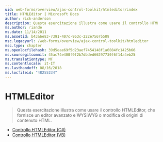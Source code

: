 ```yaml
---
uid: web-forms/overview/ajax-control-toolkit/htmleditor/index
title: HTMLEditor | Microsoft Docs
author: rick-anderson
description: Questa esercitazione illustra come usare il controllo HTMLEditor, che fornisce un editor avanzato e WYSIWYG o modifica di origini di contenuto HTML.
ms.author: riande
ms.date: 11/14/2011
ms.assetid: b43a6e83-7391-407c-953c-222e7567b509
msc.legacyurl: /web-forms/overview/ajax-control-toolkit/htmleditor
msc.type: chapter
ms.openlocfilehash: 39d5eae69f5d23aef7454148f1a6084fc1425b66
ms.sourcegitcommit: 45ac74e400f9f2b7dbded66297730f6f14a4eb25
ms.translationtype: MT
ms.contentlocale: it-IT
ms.lasthandoff: 08/16/2018
ms.locfileid: "48255234"
---
```

<a name="htmleditor"></a>HTMLEditor
====================
> Questa esercitazione illustra come usare il controllo HTMLEditor, che fornisce un editor avanzato e WYSIWYG o modifica di origini di contenuto HTML.


- [Controllo HTMLEditor (C#)](how-do-i-use-the-html-editor-control-cs.md)
- [Controllo HTMLEditor (VB)](how-do-i-use-the-html-editor-control-vb.md)
